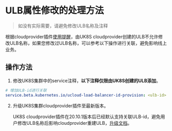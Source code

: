 # ULB属性修改的处理方法

> 如没有实际需要，请避免修改ULB名称及注释

根据cloudprovider插件[使用提醒](/uk8s/service/externalservice?id=_1%e3%80%81%e4%bd%bf%e7%94%a8%e6%8f%90%e9%86%92)，由UK8S cloudprovider创建的ULB不允许修改ULB名称，如果您修改过ULB名称，可以参考以下操作进行关联，避免影响线上业务。

## 操作方法

1. 修改UK8S集群中的service注释，**以下注释仅限由UK8S创建的ULB添加**。

```yaml
# 增加ULB-id进行关联
service.beta.kubernetes.io/ucloud-load-balancer-id-provision: <ulb-id>  
```

2. 升级UK8S集群cloudprovider插件至最新版本。

    UK8S cloudprovider插件在20.10.1版本后已经默认支持关联ULB-id，避免用户修改ULB名称后影响cloudprovider重建ULB，[升级文档](/uk8s/introduction/vulnerability/cloudprovider)。
